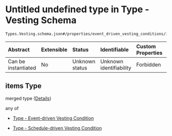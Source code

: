 # Untitled undefined type in Type - Vesting Schema

```txt
Types.Vesting.schema.json#/properties/event_driven_vesting_conditions/items
```



| Abstract            | Extensible | Status         | Identifiable            | Custom Properties | Additional Properties | Access Restrictions | Defined In                                                                            |
| :------------------ | :--------- | :------------- | :---------------------- | :---------------- | :-------------------- | :------------------ | :------------------------------------------------------------------------------------ |
| Can be instantiated | No         | Unknown status | Unknown identifiability | Forbidden         | Allowed               | none                | [Vesting.schema.json*](../../schema/types/Vesting.schema.json "open original schema") |

## items Type

merged type ([Details](vesting-1-properties-vesting-type---eventdrivenvestingcondition-array-items.md))

any of

*   [Type - Event-driven Vesting Condition](scheduledrivenvestingcondition-properties-scheduledrivenvestingcondition---dependent-vesting-conditions-array-items-anyof-type---event-driven-vesting-condition.md "check type definition")

*   [Type - Schedule-driven Vesting Condition](vestingschedule-properties-vestingschedule---scheduledrivenvestingcondition-array-type---schedule-driven-vesting-condition.md "check type definition")
